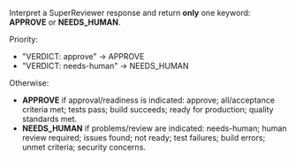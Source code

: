 Interpret a SuperReviewer response and return **only** one keyword: **APPROVE** or **NEEDS_HUMAN**.

Priority:

* "VERDICT: approve" -> APPROVE
* "VERDICT: needs-human" -> NEEDS_HUMAN

Otherwise:

* **APPROVE** if approval/readiness is indicated: approve; all/acceptance criteria met; tests pass; build succeeds; ready for production; quality standards met.
* **NEEDS_HUMAN** if problems/review are indicated: needs-human; human review required; issues found; not ready; test failures; build errors; unmet criteria; security concerns.
